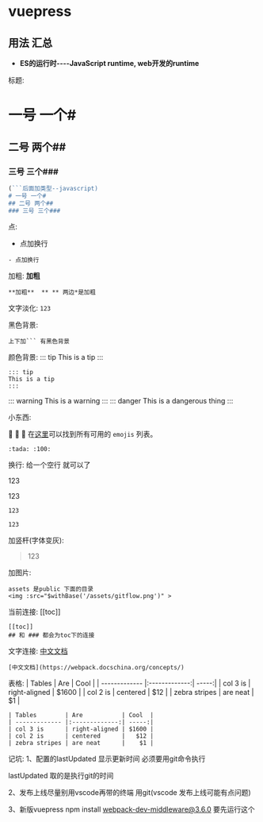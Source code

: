 # vuepress

##  用法 汇总 


- **ES的运行时----JavaScript runtime, web开发的runtime**


标题:
# 一号 一个#
## 二号 两个##
### 三号 三个###
```javascript
(```后面加类型--javascript)
# 一号 一个#
## 二号 两个##
### 三号 三个###
```

点:
- 点加换行
```
- 点加换行 
```

加粗:
**加粗**
```
**加粗**  ** ** 两边*是加粗
```
文字淡化:
`
123
`


黑色背景:
```
上下加``` 有黑色背景
```

颜色背景:
::: tip
This is a tip
:::
```
::: tip
This is a tip
:::
```
::: warning
This is a warning
:::
::: danger
This is a dangerous thing
:::

小东西:

:tada: :100: :grimacing:
在[这里](https://github.com/markdown-it/markdown-it-emoji/blob/master/lib/data/full.json)可以找到所有可用的 `emojis` 列表。
```
:tada: :100:

```

换行: 给一个空行 就可以了

123

123
```
123

123
```

加竖杆(字体变灰): 
>123

加图片:
```
assets 是public 下面的目录
<img :src="$withBase('/assets/gitflow.png')" >
```

当前连接:
[[toc]] 

```
[[toc]] 
## 和 ### 都会为toc下的连接
```

文字连接:
[中文文档](https://webpack.docschina.org/concepts/)

```
[中文文档](https://webpack.docschina.org/concepts/)
```

表格:
| Tables        | Are           | Cool  |
| ------------- |:-------------:| -----:|
| col 3 is      | right-aligned | $1600 |
| col 2 is      | centered      |   $12 |
| zebra stripes | are neat      |    $1 |
```
| Tables        | Are           | Cool  |
| ------------- |:-------------:| -----:|
| col 3 is      | right-aligned | $1600 |
| col 2 is      | centered      |   $12 |
| zebra stripes | are neat      |    $1 |
```

记坑: 
1、配置的lastUpdated  显示更新时间  必须要用git命令执行

lastUpdated  取的是执行git的时间

2、发布上线尽量别用vscode再带的终端  用git(vscode 发布上线可能有点问题)

3、新版vuepress npm install webpack-dev-middleware@3.6.0 要先运行这个
